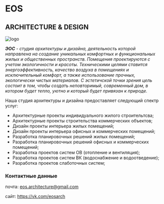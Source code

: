 # **EOS** 
## **ARCHITECTURE & DESIGN**

![logo](5.png)

***ЭОС** - студия архитектуры и дизайна, деятельность которой
направлена на создание уникальных комфортных и функциональных
жилых и общественных пространств. Помещения проектируются с
учетом экологичности и красоты. Техническими целями ставится
энергоэффективность, качество воздуха в помещениях и
исключительный комфорт, а также использование прочных,
экологически чистых материалов. С эстетичской точки зрения цель
состоит в том, чтобы создать неповторимый, современный дом, в
котором будет тепло, уютно и который будет привязан к природе.*

Наша студия архитектуры и дизайна предоставляет следующий спектр услуг:
* Архитектурные проекты индивидуального жилого строительтсва;
* Архитектурные проекты строительства коммерческих объектов;
* Дизайн проекты интерьера жилых помещений;
* Дизайн проекты интерьера офисных и коммерческих помещений;
* Разработка планировочных решений жилых помещений;
* Разработка планировочных решений офисных и коммерческих помещений;
* Разработка проектов систем ОВ (отопление и вентиляция);
* Разработка проектов систем ВК (водоснабжение и водоотведение);
* Разработка проектов слаботочных систем;

### **Контактные данные**
почта: eos.architecture@gmail.com

 сайт: https://vk.com/eosarch